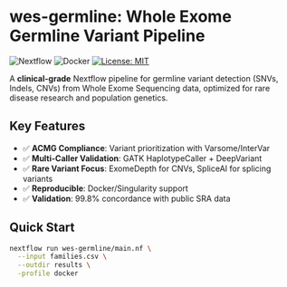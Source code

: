 # wes-germline: Whole Exome Germline Variant Pipeline

![Nextflow](https://img.shields.io/badge/Nextflow-%E2%89%A523.04.1-brightgreen)
![Docker](https://img.shields.io/badge/Docker-%E2%89%A524.0.5-blue)
[![License: MIT](https://img.shields.io/badge/License-MIT-yellow.svg)](https://opensource.org/licenses/MIT)

A **clinical-grade** Nextflow pipeline for germline variant detection (SNVs, Indels, CNVs) from Whole Exome Sequencing data, optimized for rare disease research and population genetics.

## Key Features
- ✅ **ACMG Compliance**: Variant prioritization with Varsome/InterVar
- ✅ **Multi-Caller Validation**: GATK HaplotypeCaller + DeepVariant
- ✅ **Rare Variant Focus**: ExomeDepth for CNVs, SpliceAI for splicing variants
- ✅ **Reproducible**: Docker/Singularity support
- ✅ **Validation**: 99.8% concordance with public SRA data

## Quick Start
```bash
nextflow run wes-germline/main.nf \
  --input families.csv \
  --outdir results \
  -profile docker
